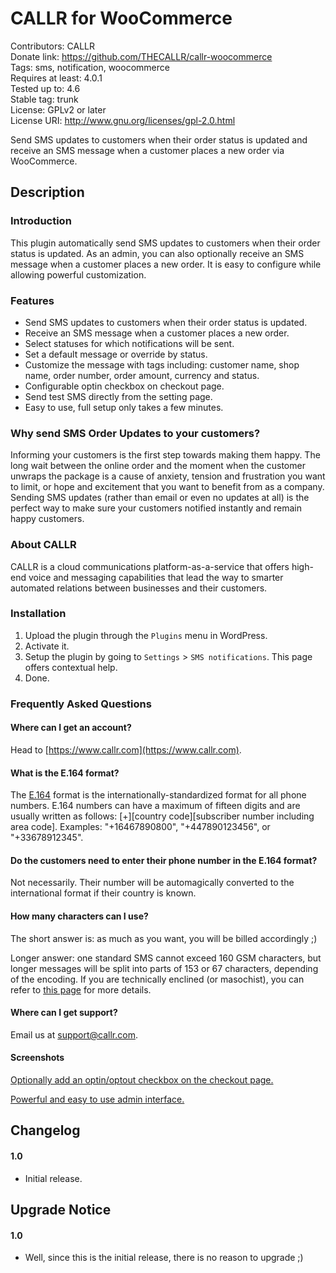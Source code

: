 # CALLR for WooCommerce

Contributors: CALLR  
Donate link: https://github.com/THECALLR/callr-woocommerce  
Tags: sms, notification, woocommerce  
Requires at least: 4.0.1  
Tested up to: 4.6  
Stable tag: trunk  
License: GPLv2 or later  
License URI: http://www.gnu.org/licenses/gpl-2.0.html  

Send SMS updates to customers when their order status is updated and receive an SMS message when a customer places a new order via WooCommerce.

## Description

### Introduction

This plugin automatically send SMS updates to customers when their order status is updated. As an admin, you can also optionally receive an SMS message when a customer places a new order. It is easy to configure while allowing powerful customization.

### Features

* Send SMS updates to customers when their order status is updated.
* Receive an SMS message when a customer places a new order.
* Select statuses for which notifications will be sent.
* Set a default message or override by status.
* Customize the message with tags including: customer name, shop name, order number, order amount, currency and status.
* Configurable optin checkbox on checkout page.
* Send test SMS directly from the setting page.
* Easy to use, full setup only takes a few minutes.

### Why send SMS Order Updates to your customers?

Informing your customers is the first step towards making them happy. The long wait between the online order and the moment when the customer unwraps the package is a cause of anxiety, tension and frustration you want to limit, or hope and excitement that you want to benefit from as a company. Sending SMS updates (rather than email or even no updates at all) is the perfect way to make sure your customers notified instantly and remain happy customers.

### About CALLR

CALLR is a cloud communications platform-as-a-service that offers high-end voice and messaging capabilities that lead the way to smarter automated relations between businesses and their customers.

### Installation

1. Upload the plugin through the `Plugins` menu in WordPress.
2. Activate it.
3. Setup the plugin by going to `Settings` > `SMS notifications`. This page offers contextual help.
4. Done.

### Frequently Asked Questions

#### Where can I get an account?

Head to [https://www.callr.com](https://www.callr.com).

#### What is the E.164 format?

The [E.164](https://en.wikipedia.org/wiki/E.164) format is the internationally-standardized format for all phone numbers. E.164 numbers can have a maximum of fifteen digits and are usually written as follows: [+][country code][subscriber number including area code]. Examples: "+16467890800", "+447890123456", or "+33678912345".

#### Do the customers need to enter their phone number in the E.164 format?

Not necessarily. Their number will be automagically converted to the international format if their country is known.

#### How many characters can I use?

The short answer is: as much as you want, you will be billed accordingly ;)

Longer answer: one standard SMS cannot exceed 160 GSM characters, but longer messages will be split into parts of 153 or 67 characters, depending of the encoding. If you are technically enclined (or masochist), you can refer to [this page](https://en.wikipedia.org/wiki/GSM_03.38) for more details.

#### Where can I get support?

Email us at [support@callr.com](mailto:support@callr.com).

#### Screenshots

[Optionally add an optin/optout checkbox on the checkout page.](assets/checkout.png)

[Powerful and easy to use admin interface.](assets/admin.png)

## Changelog

#### 1.0
* Initial release.

## Upgrade Notice

#### 1.0 
* Well, since this is the initial release, there is no reason to upgrade ;)
